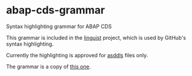 # abap-cds-grammar

Syntax highlighting grammar for ABAP CDS 

This grammar is included in the [linguist](https://github.com/github/linguist/) project, which is used by GitHub's syntax highlighting.

Currently the highlighting is approved for [asddls](https://github.com/github/linguist/pull/4614#issuecomment-778103495) files only.

The grammar is a copy of [this one](https://github.com/SAP-samples/vscode-abap-cds/edit/master/syntaxes/cds.tmLanguage.json).
